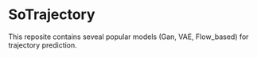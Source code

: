 # SoTrajectory
This reposite contains seveal popular models (Gan, VAE, Flow_based) for trajectory prediction.

